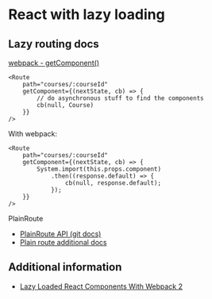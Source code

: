 # React with lazy loading



## Lazy routing docs

[webpack - getComponent()](https://github.com/ReactTraining/react-router/blob/v3/docs/API.md#getcomponentnextstate-callback)

```
<Route
    path="courses/:courseId"
    getComponent={(nextState, cb) => {
        // do asynchronous stuff to find the components
        cb(null, Course)
    }}
/>
```

With webpack:
```
<Route
    path="courses/:courseId"
    getComponent={(nextState, cb) => {
        System.import(this.props.component)
            .then((response.default) => {
                cb(null, response.default);
            });
    }}
/>
```

PlainRoute

* [PlainRoute API (git docs)](https://github.com/ReactTraining/react-router/blob/v3/docs/API.md)
* [Plain route additional docs](http://knowbody.github.io/react-router-docs/api/PlainRoute.html)


## Additional information

* [Lazy Loaded React Components With Webpack 2](https://dev.to/kayis/lazy-loaded-react-components-with-webpack-2)

